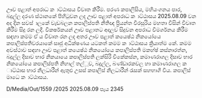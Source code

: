 ඌව පළාත් අපරාධ ක ාට්ඨාසය විවෘත කිරීම. පරණ කපාලිසිය, මහියංගනය පාර, බදුල්ල දරණ ස්ථානකේ පිහිටුවන ලද ඌව පළාත් අපරාධ ක ාට්ඨාසය 2025.08.09 වන අද දින සවස් ාලකේ වැඩබලන කපාලිස්පති නීතිඥ ප්‍රියන්ත වීරසූරිය මහතා විසින් විවෘත කිරීම සිදු රන ලදී. විකර්ෂකයන් ඌව පළාතට අදාලව සිදුවන අපරාධ විමර්ශනය කිරීම සඳහා කමම ඒ ය විවෘත රන ලද අතර ඌව පළාත් කයෙෂ්ඨ නිකයෝයෙ කපාලිස්පතිවරයාකේ සෘජු අධීක්ෂණය යටකත් කමම ක ාට්ඨාසය ක්‍රියාත්ම කේ. කමම අවස්ථාව සඳහා ඌව පළාත් කයෙෂ්ඨ නිකයෝයෙ කපාලිස්පති මකහ්ෂ් කස්නාරත්න, බදුල්ල දිසාව භාර නිකයායෙ කපාලිස්පති ලක්සිරි විකේකස්න, කමාණරාගල දිසාව භාර නිකයෝයෙ කපාලිස්පති නිහාල් තල්ූව, බදුල්ල, බණ්ඩාරකවල හා කමාණරාගල ක ාට්ඨාස භාර නිලධාරීන් ඇතුළු උසස් කපාලිස් නිලධාරීන් රැසක් සහභාගි විය. කපාලිස් මාධෙ ක ාට්ඨාසය.

D/Media/Out/1559 /2025 2025.08.09 පැය 2345